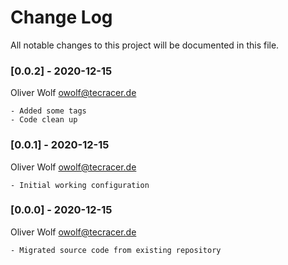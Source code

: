 # Change Log

All notable changes to this project will be documented in this file.

<a name="0.0.2"></a>
### [0.0.2] - 2020-12-15
Oliver Wolf <owolf@tecracer.de>

    - Added some tags
    - Code clean up
    
<a name="0.0.1"></a>
### [0.0.1] - 2020-12-15
Oliver Wolf <owolf@tecracer.de>

    - Initial working configuration

<a name="0.0.0"></a>
### [0.0.0] - 2020-12-15
Oliver Wolf <owolf@tecracer.de>

    - Migrated source code from existing repository
